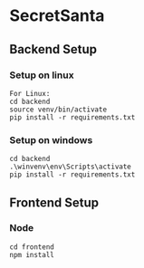 # SecretSanta


## Backend Setup
### Setup on linux
```
For Linux:
cd backend
source venv/bin/activate
pip install -r requirements.txt
```

### Setup on windows
```
cd backend
.\winvenv\env\Scripts\activate
pip install -r requirements.txt
```

## Frontend Setup
### Node
```
cd frontend
npm install
```